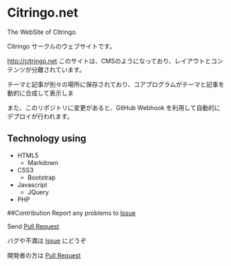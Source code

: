 # Citringo.net
The WebSite of Citringo.

Citringo サークルのウェブサイトです。

http://citringo.net
このサイトは、CMSのようになっており、レイアウトとコンテンツが分離されています。

テーマと記事が別々の場所に保存されており、コアプログラムがテーマと記事を動的に合成して表示しま

また、このリポジトリに変更があると、GitHub Webhook を利用して自動的にデプロイが行われます。


## Technology using
- HTML5
	- Markdown
- CSS3
	- Bootstrap
- Javascript
	- JQuery
- PHP

##Contribution
Report any problems to [Issue](https://github.com/Citringo/Citringo.net/issues?q=is%3Aopen)

Send [Pull Request](https://github.com/Citringo/Citringo.net/pulls?q=is%3Aopen)

バグや不満は [Issue](https://github.com/Citringo/Citringo.net/issues?q=is%3Aopen) にどうぞ

開発者の方は [Pull Request](https://github.com/Citringo/Citringo.net/pulls?q=is%3Aopen)

